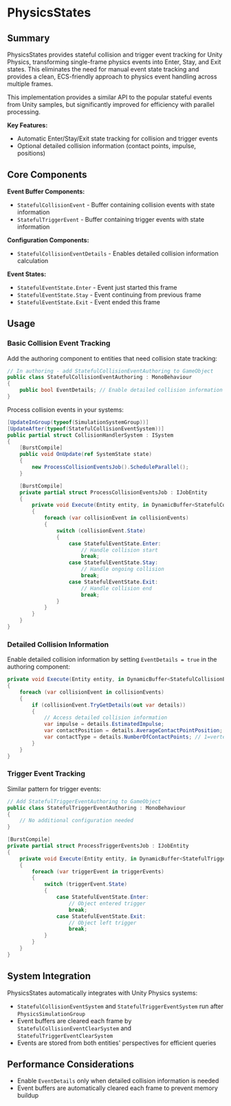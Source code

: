 # PhysicsStates

## Summary

PhysicsStates provides stateful collision and trigger event tracking for Unity Physics, transforming single-frame physics events into Enter, Stay, and Exit states. This eliminates the need for manual event state tracking and provides a clean, ECS-friendly approach to physics event handling across multiple frames.

This implementation provides a similar API to the popular stateful events from Unity samples, but significantly improved for efficiency with parallel processing.

**Key Features:**
- Automatic Enter/Stay/Exit state tracking for collision and trigger events
- Optional detailed collision information (contact points, impulse, positions)

## Core Components

**Event Buffer Components:**
- `StatefulCollisionEvent` - Buffer containing collision events with state information
- `StatefulTriggerEvent` - Buffer containing trigger events with state information

**Configuration Components:**
- `StatefulCollisionEventDetails` - Enables detailed collision information calculation

**Event States:**
- `StatefulEventState.Enter` - Event just started this frame
- `StatefulEventState.Stay` - Event continuing from previous frame
- `StatefulEventState.Exit` - Event ended this frame

## Usage

### Basic Collision Event Tracking

Add the authoring component to entities that need collision state tracking:

```csharp
// In authoring - add StatefulCollisionEventAuthoring to GameObject
public class StatefulCollisionEventAuthoring : MonoBehaviour
{
    public bool EventDetails; // Enable detailed collision information
}
```

Process collision events in your systems:

```csharp
[UpdateInGroup(typeof(SimulationSystemGroup))]
[UpdateAfter(typeof(StatefulCollisionEventSystem))]
public partial struct CollisionHandlerSystem : ISystem
{
    [BurstCompile]
    public void OnUpdate(ref SystemState state)
    {
        new ProcessCollisionEventsJob().ScheduleParallel();
    }

    [BurstCompile]
    private partial struct ProcessCollisionEventsJob : IJobEntity
    {
        private void Execute(Entity entity, in DynamicBuffer<StatefulCollisionEvent> collisionEvents)
        {
            foreach (var collisionEvent in collisionEvents)
            {
                switch (collisionEvent.State)
                {
                    case StatefulEventState.Enter:
                        // Handle collision start
                        break;
                    case StatefulEventState.Stay:
                        // Handle ongoing collision
                        break;
                    case StatefulEventState.Exit:
                        // Handle collision end
                        break;
                }
            }
        }
    }
}
```

### Detailed Collision Information

Enable detailed collision information by setting `EventDetails = true` in the authoring component:

```csharp
private void Execute(Entity entity, in DynamicBuffer<StatefulCollisionEvent> collisionEvents)
{
    foreach (var collisionEvent in collisionEvents)
    {
        if (collisionEvent.TryGetDetails(out var details))
        {
            // Access detailed collision information
            var impulse = details.EstimatedImpulse;
            var contactPosition = details.AverageContactPointPosition;
            var contactType = details.NumberOfContactPoints; // 1=vertex, 2=edge, 3+=face
        }
    }
}
```

### Trigger Event Tracking

Similar pattern for trigger events:

```csharp
// Add StatefulTriggerEventAuthoring to GameObject
public class StatefulTriggerEventAuthoring : MonoBehaviour
{
    // No additional configuration needed
}
```

```csharp
[BurstCompile]
private partial struct ProcessTriggerEventsJob : IJobEntity
{
    private void Execute(Entity entity, in DynamicBuffer<StatefulTriggerEvent> triggerEvents)
    {
        foreach (var triggerEvent in triggerEvents)
        {
            switch (triggerEvent.State)
            {
                case StatefulEventState.Enter:
                    // Object entered trigger
                    break;
                case StatefulEventState.Exit:
                    // Object left trigger
                    break;
            }
        }
    }
}
```

## System Integration

PhysicsStates automatically integrates with Unity Physics systems:

- `StatefulCollisionEventSystem` and `StatefulTriggerEventSystem` run after `PhysicsSimulationGroup`
- Event buffers are cleared each frame by `StatefulCollisionEventClearSystem` and `StatefulTriggerEventClearSystem`
- Events are stored from both entities' perspectives for efficient queries

## Performance Considerations

- Enable `EventDetails` only when detailed collision information is needed
- Event buffers are automatically cleared each frame to prevent memory buildup